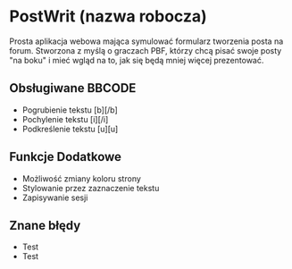 # PostWrit (nazwa robocza)
Prosta aplikacja webowa mająca symulować formularz tworzenia posta na forum. Stworzona z myślą o graczach PBF, którzy chcą pisać swoje posty "na boku" i mieć wgląd na to, jak się będą mniej więcej prezentować.

## Obsługiwane BBCODE
- Pogrubienie tekstu [b][/b]
- Pochylenie tekstu [i][/i]
- Podkreślenie tekstu [u][u]


## Funkcje Dodatkowe
- Możliwość zmiany koloru strony
- Stylowanie przez zaznaczenie tekstu
- Zapisywanie sesji

## Znane błędy
- Test
- Test